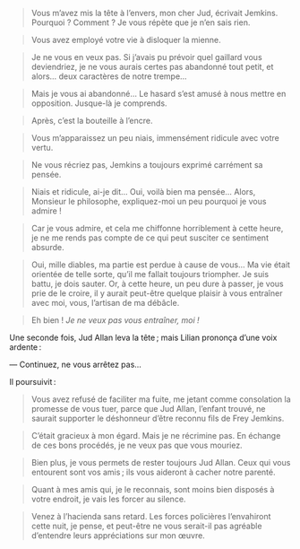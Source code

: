 > Vous m’avez mis la tête à l’envers, mon cher Jud, écrivait Jemkins.
  Pourquoi ? Comment ? Je vous répète que je n’en sais rien.

> Vous avez employé votre vie à disloquer la mienne.

> Je ne vous en veux pas. Si j’avais pu prévoir quel gaillard vous
  deviendriez, je ne vous aurais certes pas abandonné tout petit, et
  alors… deux caractères de notre trempe…

> Mais je vous ai abandonné… Le hasard s’est amusé à nous mettre en
  opposition. Jusque-là je comprends.

> Après, c’est la bouteille à l’encre.

> Vous m’apparaissez un peu niais, immensément ridicule avec votre vertu.

> Ne vous récriez pas, Jemkins a toujours exprimé carrément sa pensée.

> Niais et ridicule, ai-je dit… Oui, voilà bien ma pensée… Alors,
  Monsieur le philosophe, expliquez-moi un peu pourquoi je vous admire !

> Car je vous admire, et cela me chiffonne horriblement à cette heure, je ne
  me rends pas compte de ce qui peut susciter ce sentiment absurde.

> Oui, mille diables, ma partie est perdue à cause de vous… Ma vie était
  orientée de telle sorte, qu’il me fallait toujours triompher. Je suis
  battu, je dois sauter. Or, à cette heure, un peu dure à passer, je vous
  prie de le croire, il y aurait peut-être quelque plaisir à vous entraîner
  avec moi, vous, l’artisan de ma débâcle.

> Eh bien ! _Je ne veux pas vous entraîner, moi !_

Une seconde fois, Jud Allan leva la tête ; mais Lilian prononça d’une voix
ardente :

— Continuez, ne vous arrêtez pas…

Il poursuivit :

> Vous avez refusé de faciliter ma fuite, me jetant comme consolation la
  promesse de vous tuer, parce que Jud Allan, l’enfant trouvé, ne saurait
  supporter le déshonneur d’être reconnu fils de Frey Jemkins.

> C’était gracieux à mon égard. Mais je ne récrimine pas. En échange de
  ces bons procédés, je ne veux pas que vous mouriez.

> Bien plus, je vous permets de rester toujours Jud Allan. Ceux qui vous
  entourent sont vos amis ; ils vous aideront à cacher notre parenté.

> Quant à mes amis qui, je le reconnais, sont moins bien disposés à votre
  endroit, je vais les forcer au silence.

> Venez à l’hacienda sans retard. Les forces policières l’envahiront cette
  nuit, je pense, et peut-être ne vous serait-il pas agréable d’entendre
  leurs appréciations sur mon œuvre.
